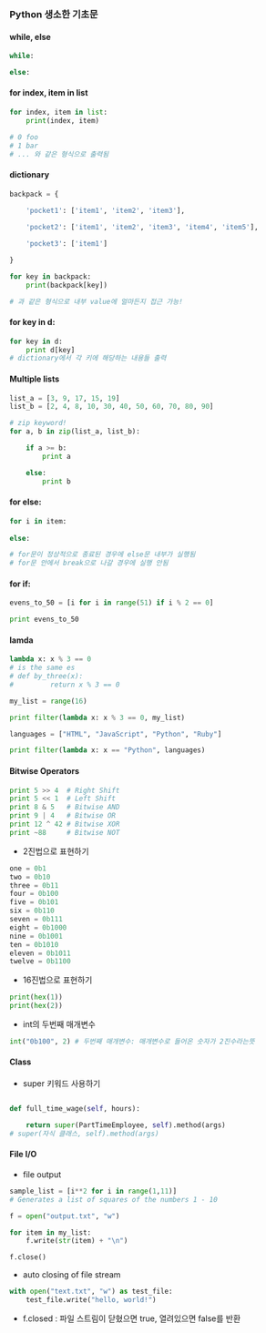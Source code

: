 ### Python 생소한 기초문

#### while, else
```python
while:

else:
```

#### for index, item in list
```python
for index, item in list:
    print(index, item)

# 0 foo
# 1 bar
# ... 와 같은 형식으로 출력됨
```

#### dictionary
```python
backpack = {
    
    'pocket1': ['item1', 'item2', 'item3'],

    'pocket2': ['item1', 'item2', 'item3', 'item4', 'item5'],

    'pocket3': ['item1']

}

for key in backpack:
    print(backpack[key])

# 과 같은 형식으로 내부 value에 얼마든지 접근 가능!

```
#### for key in d:
```python
for key in d:
    print d[key]
# dictionary에서 각 키에 해당하는 내용들 출력
```

#### Multiple lists
```python
list_a = [3, 9, 17, 15, 19]
list_b = [2, 4, 8, 10, 30, 40, 50, 60, 70, 80, 90]

# zip keyword!
for a, b in zip(list_a, list_b):

    if a >= b:
        print a

    else:
        print b
```

#### for else:
```python 
for i in item:
    
else:

# for문이 정상적으로 종료된 경우에 else문 내부가 실행됨
# for문 안에서 break으로 나갈 경우에 실행 안됨

```

#### for if:
```python
evens_to_50 = [i for i in range(51) if i % 2 == 0]

print evens_to_50
```

#### lamda
```python
lambda x: x % 3 == 0
# is the same es
# def by_three(x):
#         return x % 3 == 0
```
```python
my_list = range(16)

print filter(lambda x: x % 3 == 0, my_list)
```
```python
languages = ["HTML", "JavaScript", "Python", "Ruby"]

print filter(lambda x: x == "Python", languages)

```

#### Bitwise Operators

```python
print 5 >> 4  # Right Shift
print 5 << 1  # Left Shift
print 8 & 5   # Bitwise AND
print 9 | 4   # Bitwise OR
print 12 ^ 42 # Bitwise XOR
print ~88     # Bitwise NOT

```

- 2진법으로 표현하기
```python
one = 0b1
two = 0b10
three = 0b11
four = 0b100
five = 0b101
six = 0b110
seven = 0b111
eight = 0b1000
nine = 0b1001
ten = 0b1010
eleven = 0b1011
twelve = 0b1100
```
- 16진법으로 표현하기
```python
print(hex(1))
print(hex(2))
```

- int의 두번째 매개변수
```python
int("0b100", 2) # 두번째 매개변수: 매개변수로 들어온 숫자가 2진수라는뜻
```

#### Class

- super 키워드 사용하기
```python

def full_time_wage(self, hours):

    return super(PartTimeEmployee, self).method(args)
# super(자식 클래스, self).method(args)
```

#### File I/O

- file output
```python
sample_list = [i**2 for i in range(1,11)]
# Generates a list of squares of the numbers 1 - 10

f = open("output.txt", "w")

for item in my_list:
    f.write(str(item) + "\n")

f.close()
```

- auto closing of file stream
```python
with open("text.txt", "w") as test_file:
    test_file.write("hello, world!")
```
- f.closed : 파일 스트림이 닫혔으면 true, 열려있으면 false를 반환
